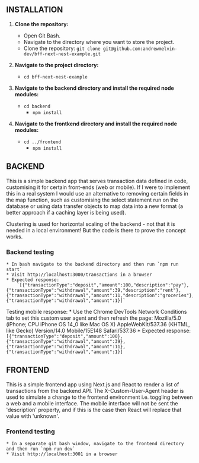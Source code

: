 ## INSTALLATION

1. **Clone the repository:**
   * Open Git Bash.
   * Navigate to the directory where you want to store the project.
   * Clone the repository: `git clone git@github.com:andrewmelvin-dev/bff-next-nest-example.git`

2. **Navigate to the project directory:**
   * `cd bff-next-nest-example`

3. **Navigate to the backend directory and install the required node modules:**
   * `cd backend`
	 * `npm install`

4. **Navigate to the frontkend directory and install the required node modules:**
   * `cd ../frontend`
	 * `npm install`

## BACKEND

This is a simple backend app that serves transaction data defined in code, customising it for certain front-ends (web
or mobile). If I were to implement this in a real system I would use an alternative to removing certain fields in the
map function, such as customising the select statement run on the database or using data transfer objects to map data
into a new format (a better approach if a caching layer is being used).

Clustering is used for horizontal scaling of the backend - not that it is needed in a local environment! But the code
is there to prove the concept works.

### Backend testing
	* In bash navigate to the backend directory and then run `npm run start`
	* Visit http://localhost:3000/transactions in a browser
	* Expected response:
		`[{"transactionType":"deposit","amount":100,"description":"pay"},{"transactionType":"withdrawal","amount":39,"description":"rent"},{"transactionType":"withdrawal","amount":11,"description":"groceries"},{"transactionType":"withdrawal","amount":1}]`

Testing mobile response:
	* Use the Chrome DevTools Network Conditions tab to set this custom user agent and then refresh the page:
		Mozilla/5.0 (iPhone; CPU iPhone OS 14_0 like Mac OS X) AppleWebKit/537.36 (KHTML, like Gecko) Version/14.0 Mobile/15E148 Safari/537.36
	* Expected response:
		`[{"transactionType":"deposit","amount":100},{"transactionType":"withdrawal","amount":39},{"transactionType":"withdrawal","amount":11},{"transactionType":"withdrawal","amount":1}]`

## FRONTEND

This is a simple frontend app using Next.js and React to render a list of transactions from the backend API. The
X-Custom-User-Agent header is used to simulate a change to the frontend environment i.e. toggling between a web and a
mobile interface. The mobile interface will not be sent the 'description' property, and if this is the case then React
will replace that value with 'unknown'.

### Frontend testing
	* In a separate git bash window, navigate to the frontend directory and then run `npm run dev`
	* Visit http://localhost:3001 in a browser
